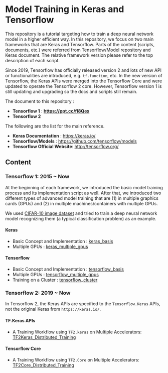 # Model Training in Keras and Tensorflow

This repository is a tutorial targeting how to train a deep neural network model in a higher efficient way. In this repository, we focus on two main frameworks that are Keras and Tensorflow. Parts of the content (scripts, documents, etc.) were referred from Tensorflow/Model repository and Keras document. The relative framework version please refer to the top description of each script. 

Since 2019, Tensorflow has officially released version 2 and lots of new API or functionalities are introduced, e.g. `tf.function`, etc. In the new version of Tensorflow, the Keras APIs were merged into the Tensorflow Core and were updated to operate the Tensorflow 2 core.  However, Tensorflow version 1 is still updating and upgrading so the docs and scripts still remain.

The document to this repository :

* **Tensorflow 1** : **https://ppt.cc/fl8Qex**
* **Tensorflow 2**

The following are the list for the main reference.

* **Keras Documentation** : https://keras.io/
* **Tensorflow/Models** : https://github.com/tensorflow/models
* **Tensorflow Official Website**: http://tensorflow.org/

## Content

### Tensorflow 1: 2015 ~ Now

At the beginning of each framework, we introduced the basic model training process and its implementation script as well. After that, we introduced two different types of advanced model training that are (1) in multiple graphics cards (GPUs) and (2) in multiple machines/containers with multiple GPUs.

We used [CIFAR-10 image dataset](https://www.cs.toronto.edu/~kriz/cifar.html) and tried to train a deep neural network model recognizing them (a typical classification problem) as an example.

#### Keras

* Basic Concept and Implementation : [keras_basis](keras_basis/)
* Multiple GPUs : [keras_multiple_gpus](keras_multiple_gpus/)

#### Tensorflow

* Basic Concept and Implementation : [tensorflow_basis](tensorflow_basis/)
* Multiple GPUs : [tensorflow_multiple_gpus](tensorflow_multiple_gpus/)
* Training on a Cluster : [tensorflow_cluster](tensorflow_cluster/)

### Tensorflow 2: 2019 ~ Now

In Tensorflow 2, the Keras APIs are specified to the `Tensorflow.Keras` APIs, not the original Keras from `https://keras.io/`.

#### TF.Keras APIs

* A Training Workflow using `TF2.keras` on Multiple Accelerators: [TF2Keras_Distributed_Training](tf2keras_multiple_gpus/)

#### Tensorflow Core

* A Training Workflow using `TF2.Core` on Multiple Accelerators: [TF2Core_Distributed_Training](tf2core_multiple_gpus/)

